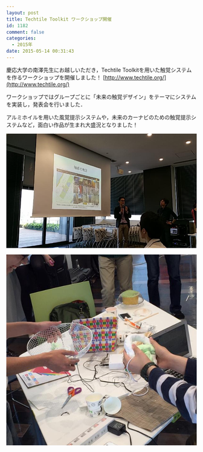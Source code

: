 ```yaml
---
layout: post
title: Techtile Toolkit ワークショップ開催
id: 1182
comment: false
categories:
  - 2015年
date: 2015-05-14 00:31:43
---
```


慶応大学の南澤先生にお越しいただき，Techtile Toolkitを用いた触覚システムを作るワークショップを開催しました！
[http://www.techtile.org/](http://www.techtile.org/)

ワークショップではグループごとに「未来の触覚デザイン」をテーマにシステムを実装し，発表会を行いました．

アルミホイルを用いた風覚提示システムや，未来のカーナビのための触覚提示システムなど，面白い作品が生まれ大盛況となりました！

[![CE7oqLhUIAAy4n4](/wp-content/uploads/2015/06/CE7oqLhUIAAy4n4.jpg)](/wp-content/uploads/2015/06/CE7oqLhUIAAy4n4.jpg)

[![CE73W26UkAEhwbM](/wp-content/uploads/2015/06/CE73W26UkAEhwbM.jpg)](/wp-content/uploads/2015/06/CE73W26UkAEhwbM.jpg)
